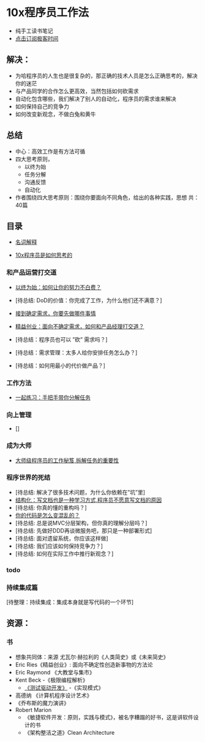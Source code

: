 # 10x程序员工作法

- 纯手工读书笔记
- [点击订阅极客时间](https://time.geekbang.org/column/intro/148)

## 解决：
- 为哈程序员的人生也是很复杂的，那正确的技术人员是怎么正确思考的，解决你的迷茫
- 与产品同学的合作怎么更高效，当然包括如何砍需求
- 自动化包含哪些，我们解决了别人的自动化，程序员的需求谁来解决
- 如何保持自己的竞争力
- 如何改变新观念，不做白兔和黄牛

## 总结
- 中心：高效工作是有方法可循
- 四大思考原则，
  - 以终为始  
  - 任务分解
  - 沟通反馈
  - 自动化
- 作者围绕四大思考原则：围绕你要面向不同角色，给出的各种实践，思想 共：40篇

## 目录
- [名词解释](https://github.com/liangxiong/liang.tech/blob/master/career/10_times/terminology.md)

- [10x程序员是如何思考的](https://github.com/liangxiong/liang.tech/blob/master/career/10_times/reflection.md)

### 和产品运营打交道
- [以终为始：如何让你的努力不白费？](https://github.com/liangxiong/liang.tech/blob/master/career/10_times/begin_with_the_end.md)

- [待总结: DoD的价值：你完成了工作，为什么他们还不满意？]

- [接到确定需求，你要先做哪件事情](https://github.com/liangxiong/liang.tech/blob/master/career/10_times/demand_todo.md)

- [精益创业：面向不确定需求，如何和产品经理打交道？](https://github.com/liangxiong/liang.tech/blob/master/career/10_times/lean_startup.md)
- [待总结：程序员也可以 ”砍” 需求吗？]
- [待总结：需求管理：太多人给你安排任务怎么办？]
- [待总结：如何用最小的代价做产品？]

### 工作方法
- [一起练习：手把手带你分解任务](https://github.com/liangxiong/liang.tech/blob/master/career/10_times/task_detail)

### 向上管理
- []

### 成为大师
- [大师级程序员的工作秘笈,拆解任务的重要性](https://github.com/liangxiong/liang.tech/blob/master/career/10_times/work_secret.md)

### 程序世界的死结
- [待总结: 解决了很多技术问题，为什么你依赖在”坑”里]
- [结构化：写文档也是一种学习方式,程序员不愿意写文档的原因](https://github.com/liangxiong/liang.tech/blob/master/career/10_times/writing_doc.md)
- [待总结: 你真的懂的重构吗？]
- [你的代码是怎么变混乱的？](https://github.com/liangxiong/liang.tech/blob/master/career/10_times/code_confusion.md)
- [待总结: 总是说MVC分层架构，但你真的理解分层吗？]
- [待总结: 先做好DDD再谈微服务吧，那只是一种部署形式]
- [待总结: 面对遗留系统，你应该这样做]
- [待总结: 我们应该如何保持竞争力？]
- [待总结: 如何在实际工作中推行新观念？]


### todo
### 持续集成篇
[待整理：持续集成：集成本身就是写代码的一个环节]

## 资源：
### 书
- 想象共同体：来源 尤瓦尔·赫拉利的《人类简史》或《未来简史》
- Eric Ries《精益创业》: 面向不确定性创造新事物的方法论
- Eric Raymond 《大教堂与集市》
- Kent Beck
  -《极限编程解析》
  - [《测试驱动开发》](https://book.douban.com/subject/1230036/)
  -《实现模式》
- 高德纳 《计算机程序设计艺术》
- 《乔布斯的魔力演讲》
- Robert Marion
  - 《敏捷软件开发：原则，实践与模式》，被名字糟蹋的好书，这是讲软件设计的书
  - 《架构整洁之道》Clean Architecture
